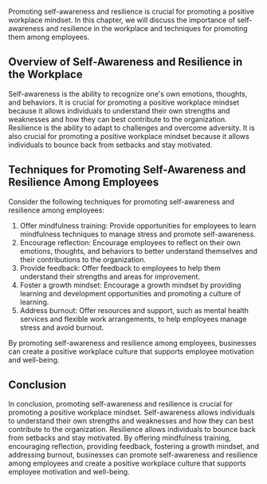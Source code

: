 
Promoting self-awareness and resilience is crucial for promoting a positive workplace mindset. In this chapter, we will discuss the importance of self-awareness and resilience in the workplace and techniques for promoting them among employees.

Overview of Self-Awareness and Resilience in the Workplace
----------------------------------------------------------

Self-awareness is the ability to recognize one's own emotions, thoughts, and behaviors. It is crucial for promoting a positive workplace mindset because it allows individuals to understand their own strengths and weaknesses and how they can best contribute to the organization. Resilience is the ability to adapt to challenges and overcome adversity. It is also crucial for promoting a positive workplace mindset because it allows individuals to bounce back from setbacks and stay motivated.

Techniques for Promoting Self-Awareness and Resilience Among Employees
----------------------------------------------------------------------

Consider the following techniques for promoting self-awareness and resilience among employees:

1. Offer mindfulness training: Provide opportunities for employees to learn mindfulness techniques to manage stress and promote self-awareness.
2. Encourage reflection: Encourage employees to reflect on their own emotions, thoughts, and behaviors to better understand themselves and their contributions to the organization.
3. Provide feedback: Offer feedback to employees to help them understand their strengths and areas for improvement.
4. Foster a growth mindset: Encourage a growth mindset by providing learning and development opportunities and promoting a culture of learning.
5. Address burnout: Offer resources and support, such as mental health services and flexible work arrangements, to help employees manage stress and avoid burnout.

By promoting self-awareness and resilience among employees, businesses can create a positive workplace culture that supports employee motivation and well-being.

Conclusion
----------

In conclusion, promoting self-awareness and resilience is crucial for promoting a positive workplace mindset. Self-awareness allows individuals to understand their own strengths and weaknesses and how they can best contribute to the organization. Resilience allows individuals to bounce back from setbacks and stay motivated. By offering mindfulness training, encouraging reflection, providing feedback, fostering a growth mindset, and addressing burnout, businesses can promote self-awareness and resilience among employees and create a positive workplace culture that supports employee motivation and well-being.
